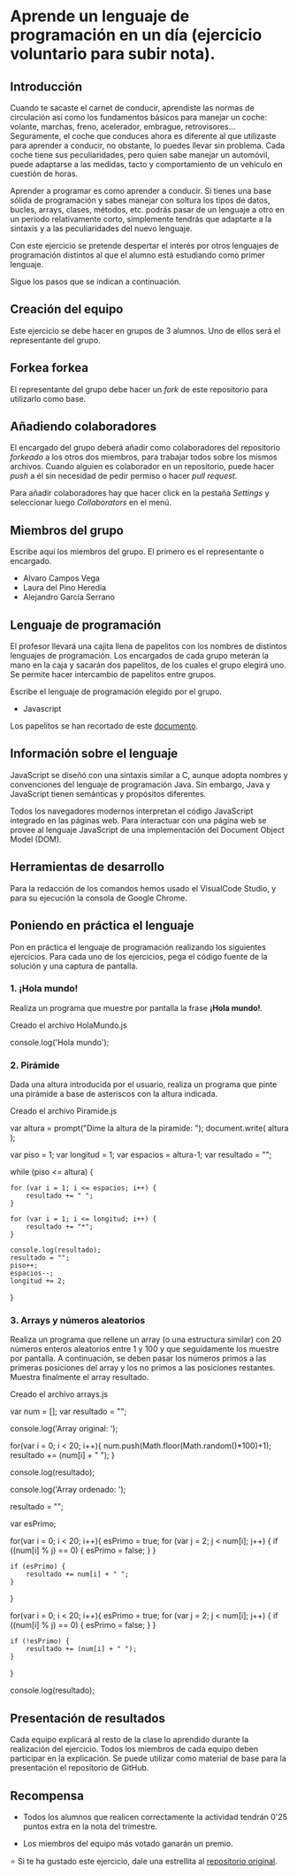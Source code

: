 # Aprende un lenguaje de programación en un día (ejercicio voluntario para subir nota).

## Introducción

Cuando te sacaste el carnet de conducir, aprendiste las normas de circulación así como los fundamentos básicos para manejar un coche: volante, marchas, freno, acelerador, embrague, retrovisores... Seguramente, el coche que conduces ahora es diferente al que utilizaste para aprender a conducir, no obstante, lo puedes llevar sin problema. Cada coche tiene sus peculiaridades, pero quien sabe manejar un automóvil, puede adaptarse a las medidas, tacto y comportamiento de un vehículo en cuestión de horas.

Aprender a programar es como aprender a conducir. Si tienes una base sólida de programación y sabes manejar con soltura los tipos de datos, bucles, arrays, clases, métodos, etc. podrás pasar de un lenguaje a otro en un período relativamente corto, simplemente tendrás que adaptarte a la sintaxis y a las peculiaridades del nuevo lenguaje.

Con este ejercicio se pretende despertar el interés por otros lenguajes de programación distintos al que el alumno está estudiando como primer lenguaje.

Sigue los pasos que se indican a continuación.

## Creación del equipo

Este ejercicio se debe hacer en grupos de 3 alumnos. Uno de ellos será el representante del grupo.

## Forkea forkea

El representante del grupo debe hacer un *fork* de este repositorio para utilizarlo como base.

## Añadiendo colaboradores

El encargado del grupo deberá añadir como colaboradores del repositorio *forkeado* a los otros dos miembros, para trabajar todos sobre los mismos archivos. Cuando alguien es colaborador en un repositorio, puede hacer *push* a él sin necesidad de pedir permiso o hacer *pull request*.

Para añadir colaboradores hay que hacer click en la pestaña *Settings* y seleccionar luego *Collaborators* en el menú.

## Miembros del grupo

Escribe aquí los miembros del grupo. El primero es el representante o encargado.

* Alvaro Campos Vega
* Laura del Pino Heredia
* Alejandro García Serrano

## Lenguaje de programación

El profesor llevará una cajita llena de papelitos con los nombres de distintos lenguajes de programación. Los encargados de cada grupo meterán la mano en la caja y sacarán dos papelitos, de los cuales el grupo elegirá uno. Se permite hacer intercambio de papelitos entre grupos.

Escribe el lenguaje de programación elegido por el grupo.

* Javascript

Los papelitos se han recortado de este [documento](lenguajes_de_programacion.pdf).

## Información sobre el lenguaje

JavaScript se diseñó con una sintaxis similar a C, aunque adopta nombres y convenciones del lenguaje de programación Java. Sin embargo, Java y JavaScript tienen semánticas y propósitos diferentes. 

Todos los navegadores modernos interpretan el código JavaScript integrado en las páginas web. Para interactuar con una página web se provee al lenguaje JavaScript de una implementación del Document Object Model (DOM). 

## Herramientas de desarrollo

Para la redacción de los comandos hemos usado el VisualCode Studio, y para su ejecución la consola de Google Chrome.

## Poniendo en práctica el lenguaje

Pon en práctica el lenguaje de programación realizando los siguientes ejercicios. Para cada uno de los ejercicios, pega el código fuente de la solución y una captura de pantalla.

### 1. ¡Hola mundo!

Realiza un programa que muestre por pantalla la frase **¡Hola mundo!**.

Creado el archivo HolaMundo.js

console.log('Hola mundo');

### 2. Pirámide

Dada una altura introducida por el usuario, realiza un programa que pinte una pirámide a base de asteriscos con la altura indicada.

Creado el archivo Piramide.js

var altura = prompt("Dime la altura de la piramide: ");
document.write( altura );
    
var piso = 1;
var longitud = 1;
var espacios = altura-1;
var resultado = "";
      
while (piso <= altura) {
     
    for (var i = 1; i <= espacios; i++) {
        resultado += " ";
    }

    for (var i = 1; i <= longitud; i++) {
        resultado += "*";
    }

    console.log(resultado);
    resultado = "";
    piso++;
    espacios--;
    longitud += 2;
}

### 3. Arrays y números aleatorios

Realiza un programa que rellene un array (o una estructura similar) con 20 números enteros aleatorios entre 1 y 100 y que seguidamente los muestre por pantalla. A continuación, se deben pasar los números primos a las primeras posiciones del array y los no primos a las posiciones restantes. Muestra finalmente el array resultado.

Creado el archivo arrays.js

var num = [];
var resultado = "";

console.log('Array original: ');

for(var i = 0; i < 20; i++){
    num.push(Math.floor(Math.random()*100)+1);
    resultado += (num[i] + " ");
}

console.log(resultado);

console.log('Array ordenado: ');

resultado = "";

var esPrimo;

for(var i = 0; i < 20; i++){
    esPrimo = true;
    for (var j = 2; j < num[i]; j++) {
        if ((num[i] % j) == 0) {
            esPrimo = false;
        }
    }

    if (esPrimo) {
        resultado += num[i] + " ";
    }
}

for(var i = 0; i < 20; i++){
    esPrimo = true;
    for (var j = 2; j < num[i]; j++) {
        if ((num[i] % j) == 0) {
            esPrimo = false;
        }
    }

    if (!esPrimo) {
        resultado += (num[i] + " ");
    }
}

console.log(resultado);

## Presentación de resultados

Cada equipo explicará al resto de la clase lo aprendido durante la realización del ejercicio. Todos los miembros de cada equipo deben participar en la explicación. Se puede utilizar como material de base para la presentación el repositorio de GitHub.

## Recompensa

* Todos los alumnos que realicen correctamente la actividad tendrán 0'25 puntos extra en la nota del trimestre.

* Los miembros del equipo más votado ganarán un premio.

:star: Si te ha gustado este ejercicio, dale una estrellita al [repositorio original](https://github.com/LuisJoseSanchez/aprende-un-lenguaje-en-un-dia).

